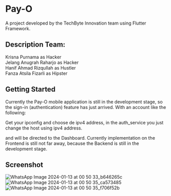 # Pay-O

A project developed by the TechByte Innovation team using Flutter Framework.

## Description Team:
Krisna Purnama as Hacker\
Jelang Anugrah Raharjo as Hacker\
Hanif Ahmad Rizqullah as Hustler\
Fanza Atsila Fizarli as Hipster

## Getting Started

Currently the Pay-O mobile application is still in the development stage, so the sign-in (authentication) feature has just arrived. With an account like the following:

Get your ipconfig and choose de ipv4 address, in the auth_service you just change the host using ipv4 address. 

and will be directed to the Dashboard.
Currently implementation on the Frontend is still not far away, because the Backend is still in the development stage.

## Screenshot
![WhatsApp Image 2024-01-13 at 00 50 33_b646265c](https://github.com/krsXishere/Pay-O/assets/79856720/8e7a3ae6-756f-4b6c-94de-64111202a749)
![WhatsApp Image 2024-01-13 at 00 50 35_ca573485](https://github.com/krsXishere/Pay-O/assets/79856720/68f5b314-ee52-4fee-be77-3964636e24d4)
![WhatsApp Image 2024-01-13 at 00 50 35_f706f52b](https://github.com/krsXishere/Pay-O/assets/79856720/75b682f0-eceb-48d9-b9d6-676cad330149)
